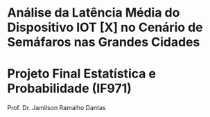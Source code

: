 # Análise da Latência Média do Dispositivo IOT [X] no Cenário de Semáfaros nas Grandes Cidades
# Projeto Final Estatística e Probabilidade (IF971)
Prof. Dr. Jamilson Ramalho Dantas
